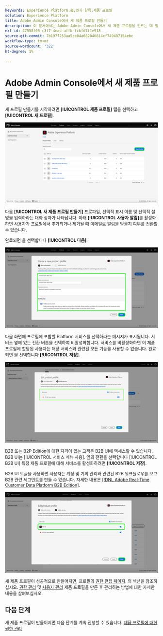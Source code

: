 ```yaml
---
keywords: Experience Platform;홈;인기 항목;제품 프로필
solution: Experience Platform
title: Adobe Admin Console에서 새 제품 프로필 만들기
description: 이 문서에서는 Adobe Admin Console에서 새 제품 프로필을 만드는 데 필요한 단계에 대해 설명합니다. 새 프로필 만들기를 시작하려면 제품 프로필 탭으로 이동하여 새 프로필을 클릭합니다.
exl-id: 47558f03-c3f7-4ead-affb-fcbfd7f1e918
source-git-commit: 7b197f253aa5ce04a682040814cf749407154ebc
workflow-type: tm+mt
source-wordcount: '322'
ht-degree: 1%

---
```


# Adobe Admin Console에서 새 제품 프로필 만들기

새 프로필 만들기를 시작하려면 **[!UICONTROL 제품 프로필]** 탭을 선택하고 **[!UICONTROL 새 프로필]**.

![new-profile](../images/new-profile.png)

다음 **[!UICONTROL 새 제품 프로필 만들기]** 프로파일, 선택적 표시 이름 및 선택적 설명을 입력하라는 대화 상자가 나타납니다. 아래 **[!UICONTROL 사용자 알림]**&#x200B;를 활성화하면 사용자가 프로필에서 추가되거나 제거될 때 이메일로 알림을 받을지 여부를 전환할 수 있습니다.

완료되면 을 선택합니다 **[!UICONTROL 다음]**.

![create-new-product-profile](../images/create-new-product-profile.png)

다음 화면에 프로필에 포함할 Platform 서비스를 선택하라는 메시지가 표시됩니다. 서비스 옆에 있는 전환 버튼을 선택하여 비활성화합니다. 서비스를 비활성화하면 이 제품 프로필에 할당된 사용자는 해당 서비스와 관련된 모든 기능을 사용할 수 없습니다. 완료되면 을 선택합니다 **[!UICONTROL 저장]**.

![enable-services](../images/enable-services.png)

B2B 또는 B2P Edition에 대한 자격이 있는 고객은 B2B UI에 액세스할 수 있습니다. B2B UI는 [!UICONTROL 서비스 메뉴 사용]. 옆의 전환을 선택합니다 [!UICONTROL B2B UI] 특정 제품 프로필에 대해 서비스를 활성화하려면 **[!UICONTROL 저장]**.

B2B UI 토글을 사용하면 사용자는 계정 및 기회 관리와 관련된 B2B 워크플로우를 보고 B2B 관련 세그먼트를 만들 수 있습니다. 자세한 내용은 [[!DNL Adobe Real-Time Customer Data Platform B2B Edition]](../../rtcdp/b2b-overview.md).

![enable-b2b](../images/enable-b2b.png)

새 제품 프로필이 성공적으로 만들어지면, 프로필의 [권한 편집 페이지](#edit-permissions). 의 섹션을 참조하십시오. [권한 관리](#manage-permissions-for-a-product-profile) 및 [사용자 관리](#manage-users-for-a-product-profile) 제품 프로필을 만든 후 관리하는 방법에 대한 자세한 내용을 살펴보십시오.

## 다음 단계

새 제품 프로필이 만들어지면 다음 단계를 계속 진행할 수 있습니다. [제품 프로필에 대한 권한 관리](permissions.md)
